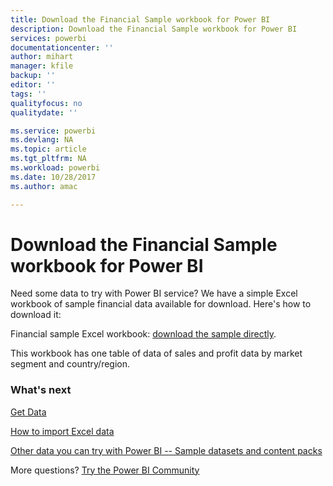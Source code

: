 ```yaml
---
title: Download the Financial Sample workbook for Power BI
description: Download the Financial Sample workbook for Power BI
services: powerbi
documentationcenter: ''
author: mihart
manager: kfile
backup: ''
editor: ''
tags: ''
qualityfocus: no
qualitydate: ''

ms.service: powerbi
ms.devlang: NA
ms.topic: article
ms.tgt_pltfrm: NA
ms.workload: powerbi
ms.date: 10/28/2017
ms.author: amac

---
```

# Download the Financial Sample workbook for Power BI
Need some data to try with Power BI service? We have a simple Excel workbook of sample financial data available for download.  Here's how to download it:

Financial sample Excel workbook: [download the sample directly](http://go.microsoft.com/fwlink/?LinkID=521962).

This workbook has one table of data of sales and profit data by market segment and country/region.

### What's next
[Get Data](service-get-data.md)

[How to import Excel data](service-excel-workbook-files.md)

[Other data you can try with Power BI -- Sample datasets and content packs](sample-datasets.md)

More questions? [Try the Power BI Community](http://community.powerbi.com/)

